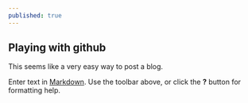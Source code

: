 ```yaml
---
published: true
---
```

## Playing with github

This seems like a very easy way to post a blog.

Enter text in [Markdown](http://daringfireball.net/projects/markdown/). Use the toolbar above, or click the **?** button for formatting help.
